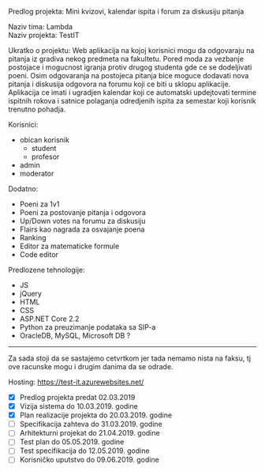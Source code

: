 Predlog projekta: Mini kvizovi, kalendar ispita i forum za diskusiju pitanja

Naziv tima: Lambda  
Naziv projekta: TestIT

Ukratko o projektu:
Web aplikacija na kojoj korisnici mogu da odgovaraju na pitanja iz gradiva nekog predmeta na fakultetu. Pored moda za vezbanje postojace i mogucnost igranja protiv drugog studenta gde ce se dodeljivati poeni.
Osim odgovaranja na postojeca pitanja bice moguce dodavati nova pitanja i diskusija odgovora na forumu koji ce biti u sklopu aplikacije.
Aplikacija ce imati i ugradjen kalendar koji ce automatski updejtovati termine ispitnih rokova i satnice polaganja odredjenih ispita za semestar koji korisnik trenutno pohadja.

Korisnici:  

- obican korisnik
  - student
  - profesor
- admin
- moderator 

Dodatno:  

- Poeni za 1v1
- Poeni za postovanje pitanja i odgovora
- Up/Down votes na forumu za diskusiju
- Flairs kao nagrada za osvajanje poena
- Ranking
- Editor za matematicke formule
- Code editor

Predlozene tehnologije:

- JS
- jQuery
- HTML
- CSS
- ASP.NET Core 2.2
- Python za preuzimanje podataka sa SIP-a
- OracleDB, MySQL, Microsoft DB ?


--------------------------------------------------------------------------------------------------------------

Za sada stoji da se sastajemo cetvrtkom jer tada nemamo nista na faksu, tj ove racunske mogu i drugim danima da se odrade.

Hosting: https://test-it.azurewebsites.net/  

- [x] Predlog projekta predat 02.03.2019
- [x] Vizija sistema do 10.03.2019. godine
- [x] Plan realizacije projekta do 20.03.2019. godine
- [ ] Specifikacija zahteva do 31.03.2019. godine
- [ ] Arhitekturni projekat do 21.04.2019. godine
- [ ] Test plan do 05.05.2019. godine
- [ ] Test specifikacija do 12.05.2019. godine
- [ ] Korisničko uputstvo do 09.06.2019. godine
